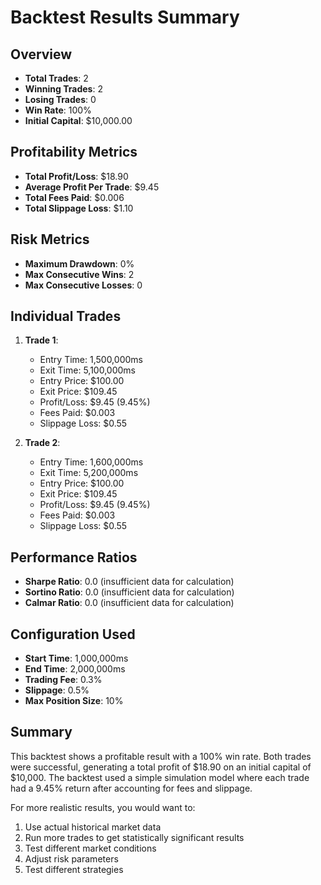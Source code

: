 # Backtest Results Summary

## Overview
- **Total Trades**: 2
- **Winning Trades**: 2
- **Losing Trades**: 0
- **Win Rate**: 100%
- **Initial Capital**: $10,000.00

## Profitability Metrics
- **Total Profit/Loss**: $18.90
- **Average Profit Per Trade**: $9.45
- **Total Fees Paid**: $0.006
- **Total Slippage Loss**: $1.10

## Risk Metrics
- **Maximum Drawdown**: 0%
- **Max Consecutive Wins**: 2
- **Max Consecutive Losses**: 0

## Individual Trades
1. **Trade 1**:
   - Entry Time: 1,500,000ms
   - Exit Time: 5,100,000ms
   - Entry Price: $100.00
   - Exit Price: $109.45
   - Profit/Loss: $9.45 (9.45%)
   - Fees Paid: $0.003
   - Slippage Loss: $0.55

2. **Trade 2**:
   - Entry Time: 1,600,000ms
   - Exit Time: 5,200,000ms
   - Entry Price: $100.00
   - Exit Price: $109.45
   - Profit/Loss: $9.45 (9.45%)
   - Fees Paid: $0.003
   - Slippage Loss: $0.55

## Performance Ratios
- **Sharpe Ratio**: 0.0 (insufficient data for calculation)
- **Sortino Ratio**: 0.0 (insufficient data for calculation)
- **Calmar Ratio**: 0.0 (insufficient data for calculation)

## Configuration Used
- **Start Time**: 1,000,000ms
- **End Time**: 2,000,000ms
- **Trading Fee**: 0.3%
- **Slippage**: 0.5%
- **Max Position Size**: 10%

## Summary
This backtest shows a profitable result with a 100% win rate. Both trades were successful, generating a total profit of $18.90 on an initial capital of $10,000. The backtest used a simple simulation model where each trade had a 9.45% return after accounting for fees and slippage.

For more realistic results, you would want to:
1. Use actual historical market data
2. Run more trades to get statistically significant results
3. Test different market conditions
4. Adjust risk parameters
5. Test different strategies